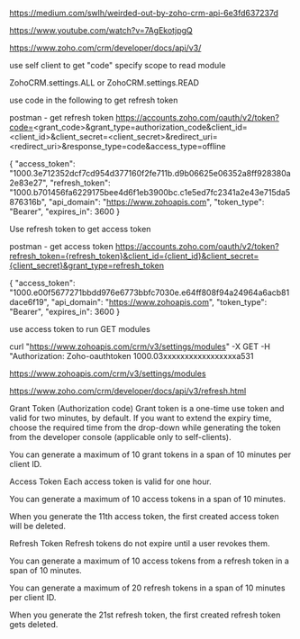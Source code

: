 https://medium.com/swlh/weirded-out-by-zoho-crm-api-6e3fd637237d

https://www.youtube.com/watch?v=7AgEkotjpgQ

https://www.zoho.com/crm/developer/docs/api/v3/

use self client to get "code"
specify scope to  read module

ZohoCRM.settings.ALL
or
ZohoCRM.settings.READ



use code in the following to get refresh token

postman - get refresh token
https://accounts.zoho.com/oauth/v2/token?code=<grant_code>&grant_type=authorization_code&client_id=<client_id>&client_secret=<client_secret>&redirect_uri=<redirect_uri>&response_type=code&access_type=offline

{
    "access_token": "1000.3e712352dcf7cd954d377160f2fe711b.d9b06625e06352a8ff928380a2e83e27",
    "refresh_token": "1000.b701456fa6229175bee4d6f1eb3900bc.c1e5ed7fc2341a2e43e715da5876316b",
    "api_domain": "https://www.zohoapis.com",
    "token_type": "Bearer",
    "expires_in": 3600
}


Use refresh token to get access token

postman - get access token
https://accounts.zoho.com/oauth/v2/token?refresh_token={refresh_token}&client_id={client_id}&client_secret={client_secret}&grant_type=refresh_token

{
    "access_token": "1000.e00f5677271bbdd976e6773bbfc7030e.e64ff808f94a24964a6acb81dace6f19",
    "api_domain": "https://www.zohoapis.com",
    "token_type": "Bearer",
    "expires_in": 3600
}

use access token to run GET modules

curl "https://www.zohoapis.com/crm/v3/settings/modules"
-X GET
-H "Authorization: Zoho-oauthtoken 1000.03xxxxxxxxxxxxxxxxxa531

https://www.zohoapis.com/crm/v3/settings/modules



https://www.zoho.com/crm/developer/docs/api/v3/refresh.html

Grant Token (Authorization code)
Grant token is a one-time use token and valid for two minutes, by default. If you want to extend the expiry time, choose the required time from the drop-down while generating the token from the developer console (applicable only to self-clients).

You can generate a maximum of 10 grant tokens in a span of 10 minutes per client ID.

Access Token
Each access token is valid for one hour.

You can generate a maximum of 10 access tokens in a span of 10 minutes.

When you generate the 11th access token, the first created access token will be deleted.

Refresh Token
Refresh tokens do not expire until a user revokes them.

You can generate a maximum of 10 access tokens from a refresh token in a span of 10 minutes.

You can generate a maximum of 20 refresh tokens in a span of 10 minutes per client ID.

When you generate the 21st refresh token, the first created refresh token gets deleted.

